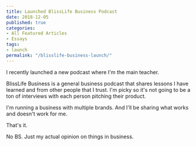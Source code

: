 ```yaml
---
title: Launched BlissLife Business Podcast
date: 2018-12-05
published: true
categories:
- All Featured Articles
- Essays
tags:
- launch
permalink: "/blisslife-business-launch/"
---
```

I recently launched a new podcast where I'm the main teacher.</p>
<p>BlissLife Business is a general business podcast that shares lessons I have learned and from other people that I trust. I'm picky so it's not going to be a ton of interviews with each person pitching their product.</p>
<p>I'm running a business with multiple brands. And I'll be sharing what works and doesn't work for me.</p>
<p>That's it.</p>
<p>No BS. Just my actual opinion on things in business.</p>
